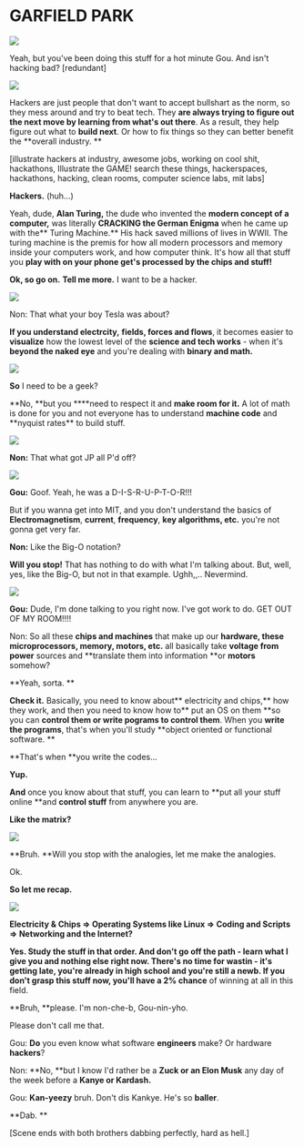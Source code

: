# GARFIELD PARK
![](https://cl.ly/1z1z0q1O0H1Z/tnc_stone.jpg)

Yeah, but you've been doing this stuff for a hot minute Gou. And isn't hacking bad? \[redundant\]

![](https://pbs.twimg.com/media/DX-OitWVMAEVSv9.jpg)

Hackers are just people that don't want to accept bullshart as the norm, so they mess around and try to beat tech. They **are always trying to figure out the next move by learning from what's out there**. As a result, they help figure out what to **build next**. Or how to fix things so they can better benefit the **overall industry. **

\[illustrate hackers at industry, awesome jobs, working on cool shit, hackathons, Illustrate the GAME! search these things, hackerspaces, hackathons, hacking, clean rooms, computer science labs, mit labs\]

**Hackers.** \(huh...\)

Yeah, dude, **Alan Turing,** the dude who invented the **modern concept of a computer,** was literally **CRACKING the German Enigma** when he came up with the** Turing Machine.** His hack saved millions of lives in WWII. The turing machine is the premis for how all modern processors and memory inside your computers work, and how computer think. It's how all that stuff you **play with on your phone get's processed by the chips and stuff!**

**Ok, so go on.** **Tell me more.** I want to be a hacker.


![](https://cl.ly/1b2M0p1m2Y2Q/tnc_5.jpg)

Non: That what your boy Tesla was about?

**If you understand electrcity,** **fields, forces and flows**, it becomes easier to **visualize** how the lowest level of the **science and tech works** - when it's **beyond the naked eye** and you're dealing with **binary and math.**

![](http://res.cloudinary.com/dzryfxssm/image/upload/v1475878073/molecule_csquem.jpg)

**So** I need to be a geek?

**No, **but you **\*\*need to respect it and **make room for it.** A lot of math is done for you and not everyone has to understand **machine code** and **nyquist rates\*\* to build stuff.

![](https://cl.ly/3O470Q2j172y/NC_03_300_Color.jpg)

**Non:** That what got JP all P'd off?

![](http://res.cloudinary.com/dzryfxssm/image/upload/v1475878071/boom_rye5oi.jpg)

**Gou:** Goof. Yeah, he was a D-I-S-R-U-P-T-O-R!!!

But if you wanna get into MIT, and you don't understand the basics of **Electromagnetism**, **current**, **frequency**, **key algorithms, etc.** you're not gonna get very far.

**Non:** Like the Big-O notation?

**Will you stop!** That has nothing to do with what I'm talking about. But, well, yes, like the Big-O, but not in that example. Ughh,,.. Nevermind.


![](https://d13yacurqjgara.cloudfront.net/users/104173/screenshots/2917331/gou4.jpg)

**Gou:** Dude, I'm done talking to you right now. I've got work to do. GET OUT OF MY ROOM!!!!



Non: So all these **chips and machines** that make up our **hardware, these microprocessors, memory, motors, etc.** all basically take **voltage from power** sources and **translate them into information **or **motors** somehow?

**Yeah, sorta. **

**Check it.** Basically, you need to know about** electricity and chips,** how they work, and then you need to know how to** put an OS on them **so you can **control them or write pograms to control them**. When you **write the programs**, that's when you'll study **object oriented or functional software. **

**That's when **you write the codes...

**Yup.**

**And** once you know about that stuff, you can learn to **put all your stuff online **and **control stuff** from anywhere you are.

**Like the matrix?**

![](http://res.cloudinary.com/dzryfxssm/image/upload/v1475878072/everywhere_nxytrz.jpg)



**Bruh. **Will you stop with the analogies, let me make the analogies.

Ok.

**So let me recap.**

![](https://pbs.twimg.com/media/DYHfJ8KV4AAaoGR.jpg)

**Electricity & Chips =&gt; Operating Systems like Linux =&gt; Coding and Scripts =&gt; Networking and the Internet?**

**Yes. **Study the stuff in **that order**. And **don't go off the path** - learn what I give you and nothing else right now. There's no time for wastin - it's getting late, you're **already in high school and you're still a newb**. If you don't **grasp** this stuff now, you'll have a** 2% chance** of winning at all in this field.

**Bruh, **please. I'm non-che-b, Gou-nin-yho.

Please don't call me that.

Gou: **Do** you even know what software **engineers** make? Or hardware **hackers**?

Non: **No, **but I know I'd rather be a **Zuck or an Elon Musk** any day of the week before a **Kanye or Kardash.**

Gou: **Kan-yeezy** bruh. Don't dis Kankye. He's so **baller**.

**Dab. **

\[Scene ends with both brothers dabbing perfectly, hard as hell.\]

